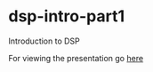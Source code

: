 # dsp-intro-part1
Introduction to DSP

For viewing the presentation go [here](https://alealv.github.io/dsp-intro-part1/)
